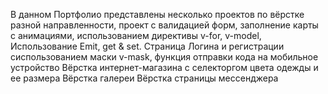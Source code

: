 В данном Портфолио представлены несколько проектов по вёрстке разной направленности, проект с валидацией форм, заполнение карты с анимациями, использованием директивы v-for, v-model, Использование Emit, get & set.
Страница Логина и регистрации сиспользованием маски v-mask, функция отправки кода на мобильное устройство
Вёрстка интернет-магазина с селекторгом цвета одежды и ее размера
Вёрстка галереи
Вёрстка страницы мессенджера
